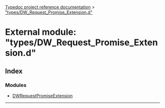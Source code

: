 [Typedoc project reference documentation](../README.md) > ["types/DW_Request_Promise_Extension.d"](../modules/_types_dw_request_promise_extension_d_.md)

# External module: "types/DW_Request_Promise_Extension.d"

## Index

### Modules

* [DWRequestPromiseExtension](_types_dw_request_promise_extension_d_.dwrequestpromiseextension.md)

---

